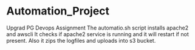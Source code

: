 # Automation_Project
Upgrad PG Devops Assignment 
The automatio.sh script installs apache2 and awscli
It checks if apache2 service is running and it will restart if not present.
Also it zips the logfiles and uploads into s3 bucket.

